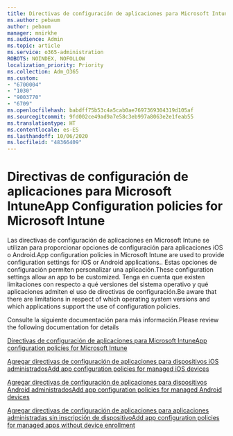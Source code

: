 ```yaml
---
title: Directivas de configuración de aplicaciones para Microsoft Intune
ms.author: pebaum
author: pebaum
manager: mnirkhe
ms.audience: Admin
ms.topic: article
ms.service: o365-administration
ROBOTS: NOINDEX, NOFOLLOW
localization_priority: Priority
ms.collection: Adm_O365
ms.custom:
- "6700004"
- "1030"
- "9003770"
- "6709"
ms.openlocfilehash: babdff75b53c4a5cab0ae7697369304319d105af
ms.sourcegitcommit: 9fd002ce49ad9a7e58c3eb997a8063e2e1feab55
ms.translationtype: HT
ms.contentlocale: es-ES
ms.lasthandoff: 10/06/2020
ms.locfileid: "48366409"
---
```

# <a name="app-configuration-policies-for-microsoft-intune"></a><span data-ttu-id="99b76-102">Directivas de configuración de aplicaciones para Microsoft Intune</span><span class="sxs-lookup"><span data-stu-id="99b76-102">App Configuration policies for Microsoft Intune</span></span>

<span data-ttu-id="99b76-103">Las directivas de configuración de aplicaciones en Microsoft Intune se utilizan para proporcionar opciones de configuración para aplicaciones iOS o Android.</span><span class="sxs-lookup"><span data-stu-id="99b76-103">App configuration policies in Microsoft Intune are used to provide configuration settings for iOS or Android applications..</span></span> <span data-ttu-id="99b76-104">Estas opciones de configuración permiten personalizar una aplicación.</span><span class="sxs-lookup"><span data-stu-id="99b76-104">These configuration settings allow an app to be customized.</span></span> <span data-ttu-id="99b76-105">Tenga en cuenta que existen limitaciones con respecto a qué versiones del sistema operativo y qué aplicaciones admiten el uso de directivas de configuración.</span><span class="sxs-lookup"><span data-stu-id="99b76-105">Be aware that there are limitations in respect of which operating system versions and which applications support the use of configuration policies.</span></span>

<span data-ttu-id="99b76-106">Consulte la siguiente documentación para más información.</span><span class="sxs-lookup"><span data-stu-id="99b76-106">Please review the following documentation for details</span></span>

[<span data-ttu-id="99b76-107">Directivas de configuración de aplicaciones para Microsoft Intune</span><span class="sxs-lookup"><span data-stu-id="99b76-107">App configuration policies for Microsoft Intune</span></span>](https://docs.microsoft.com/intune/app-configuration-policies-overview)  

[<span data-ttu-id="99b76-108">Agregar directivas de configuración de aplicaciones para dispositivos iOS administrados</span><span class="sxs-lookup"><span data-stu-id="99b76-108">Add app configuration policies for managed iOS devices</span></span>](https://docs.microsoft.com/intune/app-configuration-policies-use-ios)  

[<span data-ttu-id="99b76-109">Agregar directivas de configuración de aplicaciones para dispositivos Android administrados</span><span class="sxs-lookup"><span data-stu-id="99b76-109">Add app configuration policies for managed Android devices</span></span>](https://docs.microsoft.com/intune/app-configuration-policies-use-android)

[<span data-ttu-id="99b76-110">Agregar directivas de configuración de aplicaciones para aplicaciones administradas sin inscripción de dispositivo</span><span class="sxs-lookup"><span data-stu-id="99b76-110">Add app configuration policies for managed apps without device enrollment</span></span>](https://docs.microsoft.com/intune/app-configuration-policies-managed-app)
